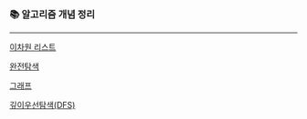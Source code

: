 ### 📚 알고리즘 개념 정리

***

[이차원 리스트](https://github.com/han-gaeul/TIL/blob/master/Algorithm/algorithm/2_list.md)

[완전탐색](https://github.com/han-gaeul/TIL/blob/master/Algorithm/algorithm/force.md)

[그래프](https://github.com/han-gaeul/TIL/blob/master/Algorithm/algorithm/graph.md)

[깊이우선탐색(DFS)](https://github.com/han-gaeul/TIL/blob/master/Algorithm/algorithm/DFS.md)

